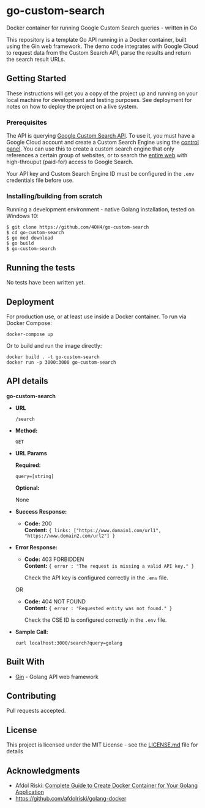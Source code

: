# go-custom-search
Docker container for running Google Custom Search queries - written in Go

This repository is a template Go API running in a Docker container, built using the Gin web framework. The demo code integrates with Google Cloud to request data from the Custom Search API, parse the results and return the search result URLs.

## Getting Started

These instructions will get you a copy of the project up and running on your local machine for development and testing purposes. See deployment for notes on how to deploy the project on a live system.

### Prerequisites

The API is querying [Google Custom Search API](https://developers.google.com/custom-search/v1/introduction). To use it, you must have a Google Cloud account and create a Custom Search Engine using the [control panel](https://cse.google.com/cse/all). You can use this to create a custom search engine that only references a certain group of websites, or to search the [entire web](https://support.google.com/programmable-search/answer/4513886?hl=en&visit_id=637301049785357027-1764750062&rd=1) with high-throuput (paid-for) access to Google Search.

Your API key and Custom Search Engine ID must be configured in the `.env` credentials file before use.

### Installing/building from scratch

Running a development environment - native Golang installation, tested on Windows 10:

```
$ git clone https://github.com/4OH4/go-custom-search
$ cd go-custom-search
$ go mod download
$ go build
$ go-custom-search
```

## Running the tests

No tests have been written yet.

## Deployment

For production use, or at least use inside a Docker container. To run via Docker Compose:

```
docker-compose up
```

Or to build and run the image directly:

```
docker build . -t go-custom-search
docker run -p 3000:3000 go-custom-search
```

## API details

**go-custom-search**

* **URL**

  `/search`

* **Method:**

  `GET`
  
*  **URL Params**

   **Required:**
 
   `query=[string]`

   **Optional:**
 
   None

* **Success Response:**
  
  * **Code:** 200 <br />
    **Content:** `{ links: ["https://www.domain1.com/url1", "https://www.domain2.com/url2"] }`
 
* **Error Response:**

  * **Code:** 403 FORBIDDEN <br />
    **Content:** `{ error : "The request is missing a valid API key." }`
	
    Check the API key is configured correctly in the `.env` file.

  OR

  * **Code:** 404 NOT FOUND <br />
    **Content:** `{ error : "Requested entity was not found." }`

    Check the CSE ID is configured correctly in the `.env` file.
	
* **Sample Call:**

    `curl localhost:3000/search?query=golang`

## Built With

* [Gin](https://github.com/gin-gonic/gin) - Golang API web framework

## Contributing

Pull requests accepted.

## License

This project is licensed under the MIT License - see the [LICENSE.md](LICENSE.md) file for details

## Acknowledgments

* Afdol Riski: [Complete Guide to Create Docker Container for Your Golang Application](https://levelup.gitconnected.com/complete-guide-to-create-docker-container-for-your-golang-application-80f3fb59a15e)
* https://github.com/afdolriski/golang-docker
